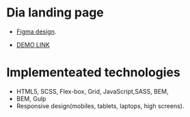 # Dia landing page
- [Figma design](https://www.figma.com/file/7qwsWggv9BAxMi2VPhBuPr/Air-(formerly-Dia)?node-id=9138%3A35).

-  [DEMO LINK](https://arturermolenko.github.io/Dia-landing/)



# Implementeated technologies 
- HTML5, SCSS, Flex-box, Grid, JavaScript,SASS, BEM,
- BEM, Gulp
- Responsive design(mobiles, tablets, laptops, high screens).
